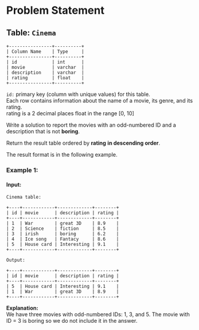 # Problem Statement
## Table:  `Cinema`
```
+----------------+----------+
| Column Name    | Type     |
+----------------+----------+
| id             | int      |
| movie          | varchar  |
| description    | varchar  |
| rating         | float    |
+----------------+----------+
```
`id:` primary key (column with unique values) for this table.\
Each row contains information about the name of a movie, its genre, and its rating.\
rating is a 2 decimal places float in the range [0, 10]

Write a solution to report the movies with an odd-numbered ID and a description that is not  **boring**.

Return the result table ordered by **rating**  **in descending order**.

The result format is in the following example.

### Example 1:
#### Input:
`Cinema table:`
```
+----+------------+-------------+--------+
| id | movie      | description | rating |
+----+------------+-------------+--------+
| 1  | War        | great 3D    | 8.9    |
| 2  | Science    | fiction     | 8.5    |
| 3  | irish      | boring      | 6.2    |
| 4  | Ice song   | Fantacy     | 8.6    |
| 5  | House card | Interesting | 9.1    |
+----+------------+-------------+--------+
```
`Output:`
```
+----+------------+-------------+--------+
| id | movie      | description | rating |
+----+------------+-------------+--------+
| 5  | House card | Interesting | 9.1    |
| 1  | War        | great 3D    | 8.9    |
+----+------------+-------------+--------+
```
**Explanation:**\
We have three movies with odd-numbered IDs: 1, 3, and 5. The movie with ID = 3 is boring so we do not include it in the answer.
